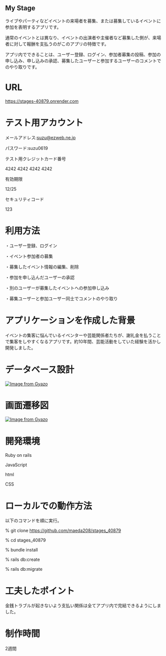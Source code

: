 ## My Stage

ライブやパーティなどイベントの来場者を募集、または募集しているイベントに参加を表明するアプリです。

通常のイベントとは異なり、イベントの出演者や主催者など募集した側が、来場者に対して報酬を支払うのがこのアプリの特徴です。

アプリ内でできることは、ユーザー登録、ログイン、参加者募集の投稿、参加の申し込み、申し込みの承認、募集したユーザーと参加するユーザーのコメントでのやり取りです。


# URL

https://stages-40879.onrender.com


# テスト用アカウント  

メールアドレス:suzu@ezweb.ne.jp

パスワード:suzu0619

テスト用クレジットカード番号

4242 4242 4242 4242

有効期限

12/25

セキュリティコード

123

# 利用方法

・ユーザー登録、ログイン

・イベント参加者の募集

・募集したイベント情報の編集、削除

・参加を申し込んだユーザーの承認

・別のユーザーが募集したイベントへの参加申し込み

・募集ユーザーと参加ユーザー同士でコメントのやり取り


# アプリケーションを作成した背景

イベントの集客に悩んでいるイベンターや芸能関係者たちが、謝礼金を払うことで集客をしやすくなるアプリです。約10年間、芸能活動をしていた経験を活かし開発しました。


# データベース設計

[![Image from Gyazo](https://i.gyazo.com/00ee30861155f2fabb66c41ff6a29098.png)](https://gyazo.com/00ee30861155f2fabb66c41ff6a29098)

# 画面遷移図

[![Image from Gyazo](https://i.gyazo.com/17f6e0d14d8bb9b77a83de43daa49507.png)](https://gyazo.com/17f6e0d14d8bb9b77a83de43daa49507)

# 開発環境

Ruby on rails

JavaScript

html

CSS


# ローカルでの動作方法

以下のコマンドを順に実行。

% git clone https://github.com/maeda208/stages_40879

% cd stages_40879

% bundle install

% rails db:create

% rails db:migrate


# 工夫したポイント

金銭トラブルが起きないよう支払い関係は全てアプリ内で完結できるようにしました。


# 制作時間

 2週間
